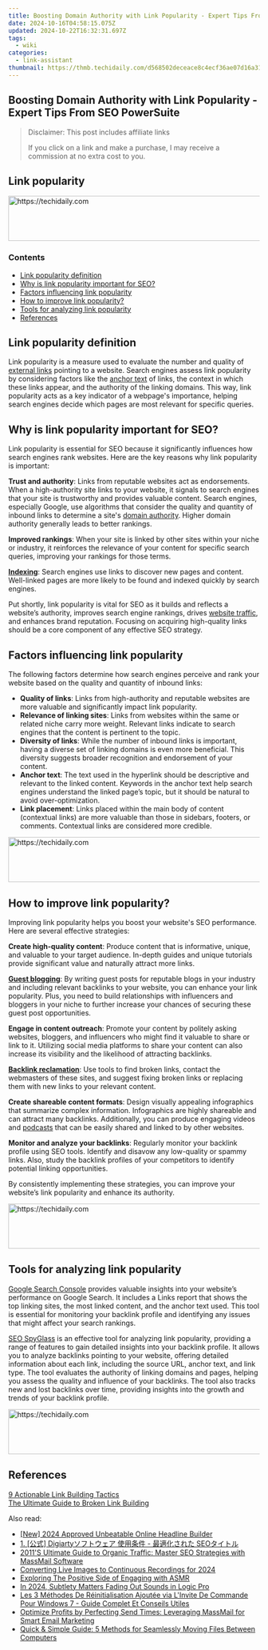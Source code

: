 ```yaml
---
title: Boosting Domain Authority with Link Popularity - Expert Tips From SEO PowerSuite
date: 2024-10-16T04:58:15.075Z
updated: 2024-10-22T16:32:31.697Z
tags:
  - wiki
categories:
  - link-assistant
thumbnail: https://thmb.techidaily.com/d568502deceace8c4ecf36ae07d16a3133e76d13956dfbeb425d156edf1af5a5.png
---
```


## Boosting Domain Authority with Link Popularity - Expert Tips From SEO PowerSuite

>  Disclaimer: This post includes affiliate links
>
>  If you click on a link and make a purchase, I may receive a commission at no extra cost to you.
>

## Link popularity

<!-- affiliate ads begin -->
<a href="https://appsumo.8odi.net/c/5597632/2123729/7443" target="_top" id="2123729">
  <img src="//a.impactradius-go.com/display-ad/7443-2123729" border="0" alt="https://techidaily.com" width="600" height="90"/>
</a>
<img height="0" width="0" src="https://appsumo.8odi.net/i/5597632/2123729/7443" style="position:absolute;visibility:hidden;" border="0" />
<!-- affiliate ads end -->

### Contents

* [Link popularity definition](https://tools.techidaily.com/link-assistant/products/)
* [Why is link popularity important for SEO?](https://tools.techidaily.com/link-assistant/products/)
* [Factors influencing link popularity](https://tools.techidaily.com/link-assistant/products/)
* [How to improve link popularity?](https://tools.techidaily.com/link-assistant/products/)
* [Tools for analyzing link popularity](https://tools.techidaily.com/link-assistant/products/)
* [References](https://tools.techidaily.com/link-assistant/products/)

## Link popularity definition

Link popularity is a measure used to evaluate the number and quality of [external links](https://tools.techidaily.com/link-assistant/products/) pointing to a website. Search engines assess link popularity by considering factors like the [anchor text](https://tools.techidaily.com/link-assistant/products/) of links, the context in which these links appear, and the authority of the linking domains. This way, link popularity acts as a key indicator of a webpage's importance, helping search engines decide which pages are most relevant for specific queries.

## Why is link popularity important for SEO?

Link popularity is essential for SEO because it significantly influences how search engines rank websites. Here are the key reasons why link popularity is important:

**Trust and authority**: Links from reputable websites act as endorsements. When a high-authority site links to your website, it signals to search engines that your site is trustworthy and provides valuable content. Search engines, especially Google, use algorithms that consider the quality and quantity of inbound links to determine a site's [domain authority](https://tools.techidaily.com/link-assistant/products/). Higher domain authority generally leads to better rankings.

**Improved rankings**: When your site is linked by other sites within your niche or industry, it reinforces the relevance of your content for specific search queries, improving your rankings for those terms.

[**Indexing**](https://tools.techidaily.com/link-assistant/products/): Search engines use links to discover new pages and content. Well-linked pages are more likely to be found and indexed quickly by search engines.

Put shortly, link popularity is vital for SEO as it builds and reflects a website’s authority, improves search engine rankings, drives [website traffic](https://tools.techidaily.com/link-assistant/products/), and enhances brand reputation. Focusing on acquiring high-quality links should be a core component of any effective SEO strategy.

## Factors influencing link popularity

The following factors determine how search engines perceive and rank your website based on the quality and quantity of inbound links:

* **Quality of links**: Links from high-authority and reputable websites are more valuable and significantly impact link popularity.
* **Relevance of linking sites**: Links from websites within the same or related niche carry more weight. Relevant links indicate to search engines that the content is pertinent to the topic.
* **Diversity of links**: While the number of inbound links is important, having a diverse set of linking domains is even more beneficial. This diversity suggests broader recognition and endorsement of your content.
* **Anchor text**: The text used in the hyperlink should be descriptive and relevant to the linked content. Keywords in the anchor text help search engines understand the linked page’s topic, but it should be natural to avoid over-optimization.
* **Link placement**: Links placed within the main body of content (contextual links) are more valuable than those in sidebars, footers, or comments. Contextual links are considered more credible.

<!-- affiliate ads begin -->
<a href="https://aligracehair.sjv.io/c/5597632/2016170/19272" target="_top" id="2016170">
  <img src="//a.impactradius-go.com/display-ad/19272-2016170" border="0" alt="https://techidaily.com" width="728" height="90"/>
</a>
<img height="0" width="0" src="https://aligracehair.sjv.io/i/5597632/2016170/19272" style="position:absolute;visibility:hidden;" border="0" />
<!-- affiliate ads end -->

## How to improve link popularity?

Improving link popularity helps you boost your website's SEO performance. Here are several effective strategies:

**Create high-quality content**: Produce content that is informative, unique, and valuable to your target audience. In-depth guides and unique tutorials provide significant value and naturally attract more links.

[**Guest blogging**](https://tools.techidaily.com/link-assistant/products/): By writing guest posts for reputable blogs in your industry and including relevant backlinks to your website, you can enhance your link popularity. Plus, you need to build relationships with influencers and bloggers in your niche to further increase your chances of securing these guest post opportunities.

**Engage in content outreach**: Promote your content by politely asking websites, bloggers, and influencers who might find it valuable to share or link to it. Utilizing social media platforms to share your content can also increase its visibility and the likelihood of attracting backlinks.

[**Backlink reclamation**](https://tools.techidaily.com/link-assistant/products/): Use tools to find broken links, contact the webmasters of these sites, and suggest fixing broken links or replacing them with new links to your relevant content.

**Create shareable content formats**: Design visually appealing infographics that summarize complex information. Infographics are highly shareable and can attract many backlinks. Additionally, you can produce engaging videos and [podcasts](https://tools.techidaily.com/link-assistant/products/) that can be easily shared and linked to by other websites.

**Monitor and analyze your backlinks**: Regularly monitor your backlink profile using SEO tools. Identify and disavow any low-quality or spammy links. Also, study the backlink profiles of your competitors to identify potential linking opportunities.

By consistently implementing these strategies, you can improve your website’s link popularity and enhance its authority.

<!-- affiliate ads begin -->
<a href="https://appsumo.8odi.net/c/5597632/2111965/7443" target="_top" id="2111965">
  <img src="//a.impactradius-go.com/display-ad/7443-2111965" border="0" alt="https://techidaily.com" width="728" height="90"/>
</a>
<img height="0" width="0" src="https://appsumo.8odi.net/i/5597632/2111965/7443" style="position:absolute;visibility:hidden;" border="0" />
<!-- affiliate ads end -->

## Tools for analyzing link popularity

[Google Search Console](https://search.google.com/search-console/welcome) provides valuable insights into your website’s performance on Google Search. It includes a Links report that shows the top linking sites, the most linked content, and the anchor text used. This tool is essential for monitoring your backlink profile and identifying any issues that might affect your search rankings.

[SEO SpyGlass](https://tools.techidaily.com/link-assistant/products/) is an effective tool for analyzing link popularity, providing a range of features to gain detailed insights into your backlink profile. It allows you to analyze backlinks pointing to your website, offering detailed information about each link, including the source URL, anchor text, and link type. The tool evaluates the authority of linking domains and pages, helping you assess the quality and influence of your backlinks. The tool also tracks new and lost backlinks over time, providing insights into the growth and trends of your backlink profile.

<!-- affiliate ads begin -->
<a href="https://appsumo.8odi.net/c/5597632/2087394/7443" target="_top" id="2087394">
  <img src="//a.impactradius-go.com/display-ad/7443-2087394" border="0" alt="https://techidaily.com" width="728" height="90"/>
</a>
<img height="0" width="0" src="https://appsumo.8odi.net/i/5597632/2087394/7443" style="position:absolute;visibility:hidden;" border="0" />
<!-- affiliate ads end -->

## References

[9 Actionable Link Building Tactics](https://tools.techidaily.com/link-assistant/products/)  
[The Ultimate Guide to Broken Link Building](https://tools.techidaily.com/link-assistant/products/)

<ins class="adsbygoogle"
     style="display:block"
     data-ad-format="autorelaxed"
     data-ad-client="ca-pub-7571918770474297"
     data-ad-slot="1223367746"></ins>

<ins class="adsbygoogle"
     style="display:block"
     data-ad-client="ca-pub-7571918770474297"
     data-ad-slot="8358498916"
     data-ad-format="auto"
     data-full-width-responsive="true"></ins>

<span class="atpl-alsoreadstyle">Also read:</span>
<div><ul>
<li><a href="https://article-knowledge.techidaily.com/new-2024-approved-unbeatable-online-headline-builder/"><u>[New] 2024 Approved Unbeatable Online Headline Builder</u></a></li>
<li><a href="https://vp-tips.techidaily.com/1-digiarty-seo/"><u>1. [公式] Digiartyソフトウェア 使用条件 - 最適化された SEOタイトル</u></a></li>
<li><a href="https://win-top.techidaily.com/2011s-ultimate-guide-to-organic-traffic-master-seo-strategies-with-massmail-software/"><u>2011'S Ultimate Guide to Organic Traffic: Master SEO Strategies with MassMail Software</u></a></li>
<li><a href="https://fox-helps.techidaily.com/converting-live-images-to-continuous-recordings-for-2024/"><u>Converting Live Images to Continuous Recordings for 2024</u></a></li>
<li><a href="https://extra-information.techidaily.com/exploring-the-positive-side-of-engaging-with-asmr/"><u>Exploring The Positive Side of Engaging with ASMR</u></a></li>
<li><a href="https://fox-hovers.techidaily.com/in-2024-subtlety-matters-fading-out-sounds-in-logic-pro/"><u>In 2024, Subtlety Matters Fading Out Sounds in Logic Pro</u></a></li>
<li><a href="https://win-top.techidaily.com/les-3-methodes-de-reinitialisation-ajoutee-via-linvite-de-commande-pour-windows-7-guide-complet-et-conseils-utiles/"><u>Les 3 Méthodes De Réinitialisation Ajoutée via L'Invite De Commande Pour Windows 7 - Guide Complet Et Conseils Utiles</u></a></li>
<li><a href="https://win-top.techidaily.com/optimize-profits-by-perfecting-send-times-leveraging-massmail-for-smart-email-marketing/"><u>Optimize Profits by Perfecting Send Times: Leveraging MassMail for Smart Email Marketing</u></a></li>
<li><a href="https://win-top.techidaily.com/quick-and-simple-guide-5-methods-for-seamlessly-moving-files-between-computers/"><u>Quick & Simple Guide: 5 Methods for Seamlessly Moving Files Between Computers</u></a></li>
</ul></div>

